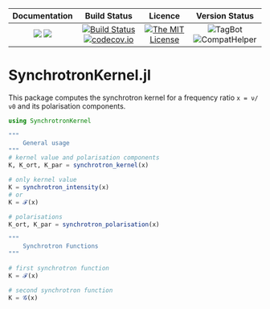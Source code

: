 | **Documentation**                                                 | **Build Status**                                                                                | **Licence**                                                                                | **Version Status** |
|:-----------------------------------------------------------------:|:-----------------------------------------------------------------------------------------------:| :-----------------------------------------------------------------------------------------------:|:-----------:|
[![](https://img.shields.io/badge/docs-stable-blue.svg)](https://LudwigBoess.github.io/SynchrotronKernel.jl/stable) [![](https://img.shields.io/badge/docs-dev-blue.svg)](https://LudwigBoess.github.io/SynchrotronKernel.jl/dev) | [![Build Status](https://travis-ci.org/LudwigBoess/SynchrotronKernel.jl.svg?branch=master)](https://travis-ci.org/LudwigBoess/SynchrotronKernel.jl) [![codecov.io](https://codecov.io/gh/LudwigBoess/SynchrotronKernel.jl/coverage.svg?branch=master)](https://codecov.io/gh/LudwigBoess/SynchrotronKernel.jl?branch=master) | [![The MIT License](https://img.shields.io/badge/license-MIT-orange.svg)](LICENSE.md) | ![TagBot](https://github.com/LudwigBoess/SynchrotronKernel.jl/workflows/TagBot/badge.svg) ![CompatHelper](https://github.com/LudwigBoess/SynchrotronKernel.jl/workflows/Run%20CompatHelper/badge.svg) |

# SynchrotronKernel.jl

This package computes the synchrotron kernel for a frequency ratio `x = ν/ν0` and its polarisation components.


```julia
using SynchrotronKernel

"""
    General usage
"""
# kernel value and polarisation components
K, K_ort, K_par = synchrotron_kernel(x)

# only kernel value
K = synchrotron_intensity(x)
# or
K = ℱ(x)

# polarisations
K_ort, K_par = synchrotron_polarisation(x)

"""
    Synchrotron Functions
"""

# first synchrotron function
K = ℱ(x)

# second synchrotron function
K = 𝒢(x)
```
